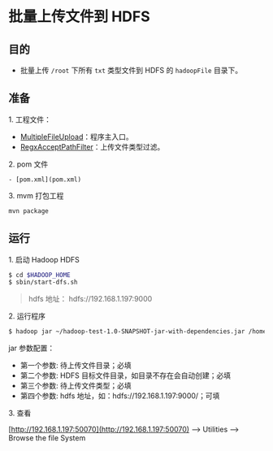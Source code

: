 # 批量上传文件到 HDFS

## 目的

- 批量上传 `/root` 下所有 `txt` 类型文件到 HDFS 的 `hadoopFile` 目录下。

## 准备

1\. 工程文件：

   - [MultipleFileUpload](src/main/java/com\/szkingdom/MultipleFileUpload.java)：程序主入口。
   - [RegxAcceptPathFilter](src/main/java/com\/szkingdom/RegxAcceptPathFilter.java)：上传文件类型过滤。
   
2\. pom 文件

    - [pom.xml](pom.xml)

3\. mvm 打包工程

```bash
mvn package 
```

   
## 运行

1\. 启动 Hadoop HDFS 

```bash
$ cd $HADOOP_HOME
$ sbin/start-dfs.sh
```

> hdfs 地址： hdfs://192.168.1.197:9000

2\. 运行程序

```bash
$ hadoop jar ~/hadoop-test-1.0-SNAPSHOT-jar-with-dependencies.jar /home/server1 hadoopFile txt
```

jar 参数配置：

- 第一个参数: 待上传文件目录；必填
- 第二个参数: HDFS 目标文件目录，如目录不存在会自动创建；必填
- 第三个参数: 待上传文件类型；必填
- 第四个参数: hdfs 地址，如：hdfs://192.168.1.197:9000/；可填

3\. 查看

[http://192.168.1.197:50070](http://192.168.1.197:50070) --> Utilities --> Browse the file System